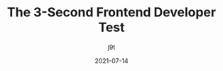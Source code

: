 ---
author: j9t
date: 2021-07-14
tags:
  - html
  - css
  - quality
  - meta
target_url: https://meiert.com/en/blog/the-frontend-developer-test/
title: The 3-Second Frontend Developer Test
---